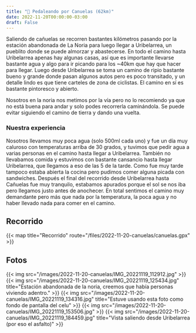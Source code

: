```yaml
---
title: "🚴 Pedaleando por Canuelas (62km)"
date: 2022-11-20T00:00:00-03:00
draft: False
---
```


Saliendo de cañuelas se recorren bastantes kilómetros pasando por la estación abandonada de La Noria para luego llegar a Uribelarrea, un pueblito donde se puede almorzar y abastecerse. En todo el camino hasta Uribelarrea apenas hay algunas casas, así que es importante llevarse bastante agua y algo para ir picando para los ~40km que hay que hacer para llegar.
Luego desde Uribelarrea se toma un camino de ripio bastante bueno y grande donde pasan algunos autos pero es poco transitado, y un detalle lindo es que tiene carteles de zona de ciclistas. El camino en sí es bastante pintoresco y abierto. 

Nosotros en la noria nos metimos por la vía pero no lo recomiendo ya que no está buena para andar y solo podes recorrerla caminándola. Se puede evitar siguiendo el camino de tierra y dando una vuelta.

### Nuestra experiencia
Nosotros llevamos muy poca agua (solo 500ml cada uno) y fue un día muy caluroso con temperaturas arriba de 30 grados, y tuvimos que pedir agua a varias personas en el camino hasta llegar a Uribelarrea. También no llevabamos comida y estuvimos con bastante cansancio hasta llegar Uribelarrea, que llegamos a eso de las 5 de la tarde. Como fue muy tarde tampoco estaba abierta la cocina pero pudimos comer alguna picada con sandwiches. Después el final del recorrido desde Uribelarrea hasta Cañuelas fue muy tranquilo, estabamos apurados porque el sol se nos iba pero llegamos justo antes de anochecer. 
En total sentimos el camino muy demandante pero más que nada por la temperatura, la poca agua y no haber llevado nada para comer en el camino. 

## Recorrido
{{< map title="Recorrido" route="/files/2022-11-20-canuelas/canuelas.gpx" >}}

## Fotos
{{< img src="/images/2022-11-20-canuelas/IMG_20221119_112912.jpg" >}}
{{< img src="/images/2022-11-20-canuelas/IMG_20221119_125434.jpg" title="Estación abandonada de la noria, creemos que había personas viviendo adentro." >}}
{{< img src="/images/2022-11-20-canuelas/IMG_20221119_134316.jpg" title="Estuve usando esta foto como fondo de pantalla del celu" >}}
{{< img src="/images/2022-11-20-canuelas/IMG_20221119_153506.jpg" >}}
{{< img src="/images/2022-11-20-canuelas/IMG_20221119_184459.jpg" title="Vista saliendo desde Uribelarrea (por eso el asfalto)" >}}

